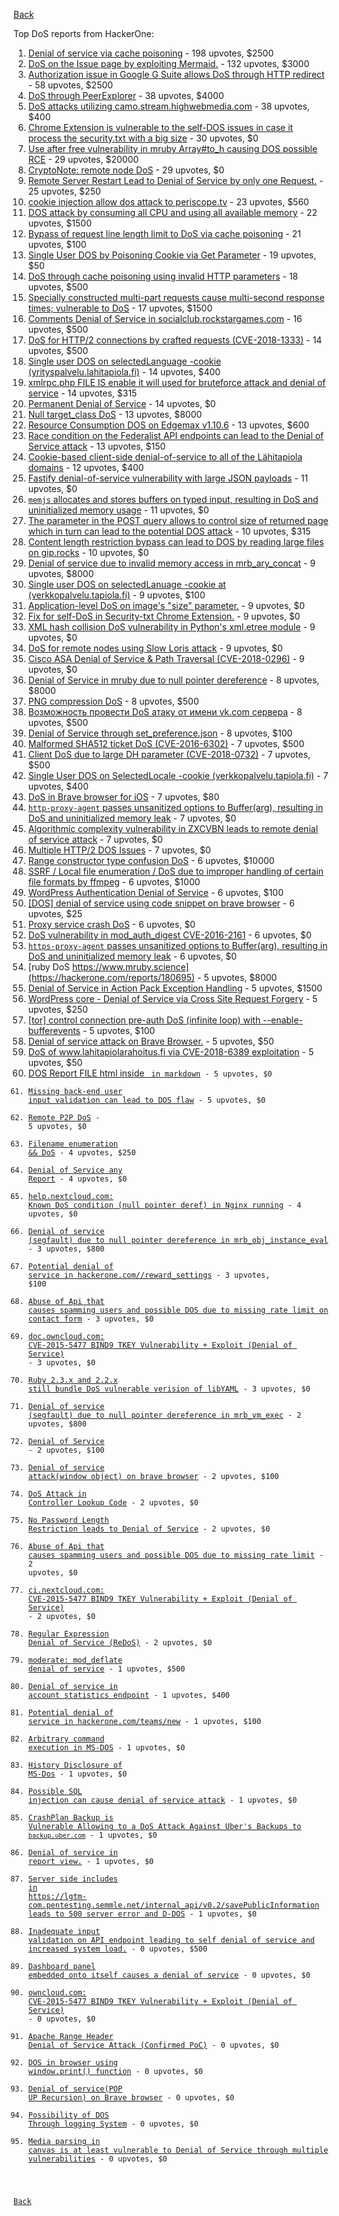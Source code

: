 [Back](../README.md)

Top DoS reports from HackerOne:

1. [Denial of service via cache poisoning](https://hackerone.com/reports/409370) - 198 upvotes, $2500
2. [DoS on the Issue page by exploiting Mermaid.](https://hackerone.com/reports/470067) - 132 upvotes, $3000
3. [Authorization issue in Google G Suite allows DoS through HTTP redirect](https://hackerone.com/reports/191196) - 58 upvotes, $2500
4. [DoS through PeerExplorer](https://hackerone.com/reports/363636) - 38 upvotes, $4000
5. [DoS attacks utilizing camo.stream.highwebmedia.com](https://hackerone.com/reports/507525) - 38 upvotes, $400
6. [Chrome Extension is vulnerable to the self-DOS issues in case it process the security.txt with a big size](https://hackerone.com/reports/290955) - 30 upvotes, $0
7. [Use after free vulnerability in mruby Array#to_h causing DOS possible RCE](https://hackerone.com/reports/181321) - 29 upvotes, $20000
8. [CryptoNote: remote node DoS](https://hackerone.com/reports/506595) - 29 upvotes, $0
9. [Remote Server Restart Lead to Denial of Service by only one Request.](https://hackerone.com/reports/114698) - 25 upvotes, $250
10. [cookie injection allow dos attack to periscope.tv](https://hackerone.com/reports/583819) - 23 upvotes, $560
11. [DOS attack by consuming all CPU and using all available memory](https://hackerone.com/reports/479144) - 22 upvotes, $1500
12. [Bypass of request line length limit to DoS via cache poisoning](https://hackerone.com/reports/350847) - 21 upvotes, $100
13. [Single User DOS by Poisoning Cookie via Get Parameter](https://hackerone.com/reports/416966) - 19 upvotes, $50
14. [DoS through cache poisoning using invalid HTTP parameters](https://hackerone.com/reports/326639) - 18 upvotes, $500
15. [Specially constructed multi-part requests cause multi-second response times; vulnerable to DoS](https://hackerone.com/reports/431561) - 17 upvotes, $1500
16. [Comments Denial of Service in socialclub.rockstargames.com](https://hackerone.com/reports/214370) - 16 upvotes, $500
17. [DoS for HTTP/2 connections by crafted requests (CVE-2018-1333)](https://hackerone.com/reports/384839) - 14 upvotes, $500
18. [Single user DOS on selectedLanguage -cookie (yrityspalvelu.lahitapiola.fi)](https://hackerone.com/reports/201723) - 14 upvotes, $400
19. [xmlrpc.php FILE IS enable it will used for bruteforce attack and denial of service](https://hackerone.com/reports/325040) - 14 upvotes, $315
20. [Permanent Denial of Service](https://hackerone.com/reports/5534) - 14 upvotes, $0
21. [Null target_class DoS](https://hackerone.com/reports/183405) - 13 upvotes, $8000
22. [Resource Consumption DOS on Edgemax v1.10.6](https://hackerone.com/reports/406614) - 13 upvotes, $600
23. [Race condition on the Federalist API endpoints can lead to the Denial of Service attack](https://hackerone.com/reports/249319) - 13 upvotes, $150
24. [Cookie-based client-side denial-of-service to all of the Lähitapiola domains](https://hackerone.com/reports/129001) - 12 upvotes, $400
25. [Fastify denial-of-service vulnerability with large JSON payloads](https://hackerone.com/reports/303632) - 11 upvotes, $0
26. [`memjs` allocates and stores buffers on typed input, resulting in DoS and uninitialized memory usage](https://hackerone.com/reports/319809) - 11 upvotes, $0
27. [The parameter in the POST query allows to control size of returned page which in turn can lead to the potential DOS attack](https://hackerone.com/reports/300391) - 10 upvotes, $315
28. [Content length restriction bypass can lead to DOS by reading large files on gip.rocks](https://hackerone.com/reports/203388) - 10 upvotes, $0
29. [Denial of service due to invalid memory access in mrb_ary_concat](https://hackerone.com/reports/184712) - 9 upvotes, $8000
30. [Single user DOS on selectedLanuage -cookie at (verkkopalvelu.tapiola.fi)](https://hackerone.com/reports/212523) - 9 upvotes, $100
31. [Application-level DoS on image's "size" parameter.](https://hackerone.com/reports/247700) - 9 upvotes, $0
32. [Fix for self-DoS in Security-txt Chrome Extension.](https://hackerone.com/reports/299460) - 9 upvotes, $0
33. [XML hash collision DoS vulnerability in Python's xml.etree module](https://hackerone.com/reports/412673) - 9 upvotes, $0
34. [DoS for remote nodes using Slow Loris attack](https://hackerone.com/reports/416494) - 9 upvotes, $0
35. [Cisco ASA Denial of Service & Path Traversal (CVE-2018-0296)](https://hackerone.com/reports/378698) - 9 upvotes, $0
36. [Denial of Service in mruby due to null pointer dereference](https://hackerone.com/reports/181232) - 8 upvotes, $8000
37. [PNG compression DoS](https://hackerone.com/reports/454) - 8 upvotes, $500
38. [Возможность провести DoS атаку от имени vk.com сервера](https://hackerone.com/reports/183352) - 8 upvotes, $500
39. [Denial of Service through set_preference.json](https://hackerone.com/reports/166682) - 8 upvotes, $100
40. [Malformed SHA512 ticket DoS (CVE-2016-6302)](https://hackerone.com/reports/221787) - 7 upvotes, $500
41. [Client DoS due to large DH parameter (CVE-2018-0732)](https://hackerone.com/reports/364964) - 7 upvotes, $500
42. [Single User DOS on SelectedLocale -cookie (verkkopalvelu.tapiola.fi)](https://hackerone.com/reports/212508) - 7 upvotes, $400
43. [DoS in Brave browser for iOS](https://hackerone.com/reports/357665) - 7 upvotes, $80
44. [`http-proxy-agent` passes unsanitized options to Buffer(arg), resulting in DoS and uninitialized memory leak](https://hackerone.com/reports/321631) - 7 upvotes, $0
45. [Algorithmic complexity vulnerability in ZXCVBN leads to remote denial of service attack](https://hackerone.com/reports/542897) - 7 upvotes, $0
46. [Multiple HTTP/2 DOS Issues](https://hackerone.com/reports/589739) - 7 upvotes, $0
47. [Range constructor type confusion DoS](https://hackerone.com/reports/181910) - 6 upvotes, $10000
48. [SSRF / Local file enumeration / DoS due to improper handling of certain file formats by ffmpeg](https://hackerone.com/reports/115978) - 6 upvotes, $1000
49. [WordPress Authentication Denial of Service](https://hackerone.com/reports/163307) - 6 upvotes, $100
50. [[DOS] denial of service using code snippet on brave browser](https://hackerone.com/reports/181558) - 6 upvotes, $25
51. [Proxy service crash DoS](https://hackerone.com/reports/13652) - 6 upvotes, $0
52. [DoS vulnerability in mod_auth_digest CVE-2016-2161](https://hackerone.com/reports/194065) - 6 upvotes, $0
53. [`https-proxy-agent` passes unsanitized options to Buffer(arg), resulting in DoS and uninitialized memory leak](https://hackerone.com/reports/319532) - 6 upvotes, $0
54. [ruby DoS https://www.mruby.science](https://hackerone.com/reports/180695) - 5 upvotes, $8000
55. [Denial of Service in Action Pack Exception Handling](https://hackerone.com/reports/42797) - 5 upvotes, $1500
56. [WordPress core - Denial of Service via Cross Site Request Forgery](https://hackerone.com/reports/153093) - 5 upvotes, $250
57. [[tor] control connection pre-auth DoS (infinite loop) with --enable-bufferevents](https://hackerone.com/reports/113424) - 5 upvotes, $100
58. [Denial of service attack on Brave Browser.](https://hackerone.com/reports/176066) - 5 upvotes, $50
59. [DoS of www.lahitapiolarahoitus.fi via CVE-2018-6389 exploitation](https://hackerone.com/reports/335177) - 5 upvotes, $50
60. [DOS Report FILE html inside <code> in markdown](https://hackerone.com/reports/127827) - 5 upvotes, $0
61. [Missing back-end user input validation can lead to DOS flaw](https://hackerone.com/reports/361337) - 5 upvotes, $0
62. [Remote P2P DoS](https://hackerone.com/reports/592200) - 5 upvotes, $0
63. [Filename enumeration && DoS](https://hackerone.com/reports/174524) - 4 upvotes, $250
64. [Denial of Service any Report](https://hackerone.com/reports/118663) - 4 upvotes, $0
65. [help.nextcloud.com: Known DoS condition (null pointer deref) in Nginx running](https://hackerone.com/reports/145409) - 4 upvotes, $0
66. [Denial of service (segfault) due to null pointer dereference in mrb_obj_instance_eval](https://hackerone.com/reports/202582) - 3 upvotes, $800
67. [Potential denial of service in hackerone.com/<program>/reward_settings](https://hackerone.com/reports/63865) - 3 upvotes, $100
68. [Abuse of Api that causes spamming users and possible DOS due to missing rate limit on contact form](https://hackerone.com/reports/223542) - 3 upvotes, $0
69. [doc.owncloud.com: CVE-2015-5477 BIND9 TKEY Vulnerability + Exploit (Denial of Service)](https://hackerone.com/reports/217381) - 3 upvotes, $0
70. [Ruby 2.3.x and 2.2.x still bundle DoS vulnerable verision of libYAML](https://hackerone.com/reports/235842) - 3 upvotes, $0
71. [Denial of service (segfault) due to null pointer dereference in mrb_vm_exec](https://hackerone.com/reports/202584) - 2 upvotes, $800
72. [Denial of Service](https://hackerone.com/reports/17785) - 2 upvotes, $100
73. [Denial of service attack(window object) on brave browser](https://hackerone.com/reports/176197) - 2 upvotes, $100
74. [DoS Attack in Controller Lookup Code](https://hackerone.com/reports/83962) - 2 upvotes, $0
75. [No Password Length Restriction leads to Denial of Service](https://hackerone.com/reports/223854) - 2 upvotes, $0
76. [Abuse of Api that causes spamming users and possible DOS due to missing rate limit](https://hackerone.com/reports/223557) - 2 upvotes, $0
77. [ci.nextcloud.com: CVE-2015-5477 BIND9 TKEY Vulnerability + Exploit (Denial of Service)](https://hackerone.com/reports/237860) - 2 upvotes, $0
78. [Regular Expression Denial of Service (ReDoS)](https://hackerone.com/reports/317548) - 2 upvotes, $0
79. [moderate: mod_deflate denial of service](https://hackerone.com/reports/20861) - 1 upvotes, $500
80. [Denial of service in account statistics endpoint](https://hackerone.com/reports/136221) - 1 upvotes, $400
81. [Potential denial of service in hackerone.com/teams/new](https://hackerone.com/reports/13748) - 1 upvotes, $100
82. [Arbitrary command execution in MS-DOS](https://hackerone.com/reports/5499) - 1 upvotes, $0
83. [History Disclosure of MS-Dos](https://hackerone.com/reports/5549) - 1 upvotes, $0
84. [Possible SQL injection can cause denial of service attack](https://hackerone.com/reports/123660) - 1 upvotes, $0
85. [CrashPlan Backup is Vulnerable Allowing to a DoS Attack Against Uber's Backups to ```backup.uber.com```](https://hackerone.com/reports/131560) - 1 upvotes, $0
86. [Denial of service in report view.](https://hackerone.com/reports/140720) - 1 upvotes, $0
87. [Server side includes in https://lgtm-com.pentesting.semmle.net/internal_api/v0.2/savePublicInformation leads to 500 server error and D-DOS](https://hackerone.com/reports/413655) - 1 upvotes, $0
88. [Inadequate input validation on API endpoint leading to self denial of service and increased system load.](https://hackerone.com/reports/90912) - 0 upvotes, $500
89. [Dashboard panel embedded onto itself causes a denial of service](https://hackerone.com/reports/85011) - 0 upvotes, $0
90. [owncloud.com: CVE-2015-5477 BIND9 TKEY Vulnerability + Exploit (Denial of Service)](https://hackerone.com/reports/89097) - 0 upvotes, $0
91. [Apache Range Header Denial of Service Attack (Confirmed PoC)](https://hackerone.com/reports/88904) - 0 upvotes, $0
92. [DOS in browser using window.print() function](https://hackerone.com/reports/176364) - 0 upvotes, $0
93. [Denial of service(POP UP Recursion) on Brave browser](https://hackerone.com/reports/179248) - 0 upvotes, $0
94. [Possibility of DOS Through logging System](https://hackerone.com/reports/242489) - 0 upvotes, $0
95. [Media parsing in canvas is at least vulnerable to Denial of Service through multiple vulnerabilities](https://hackerone.com/reports/315037) - 0 upvotes, $0


[Back](../README.md)